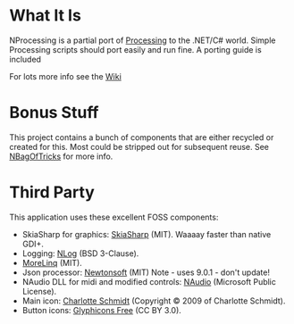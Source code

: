 
# What It Is
NProcessing is a partial port of [Processing](https://processing.org/) to the .NET/C# world.
Simple Processing scripts should port easily and run fine. A porting guide is included

For lots more info see the [Wiki](https://github.com/cepthomas/NProcessing/wiki)

# Bonus Stuff
This project contains a bunch of components that are either recycled or created for this. Most could be stripped out for subsequent reuse. See [NBagOfTricks](https://github.com/cepthomas/NBagOfTricks) for more info.

# Third Party
This application uses these excellent FOSS components:
- SkiaSharp for graphics: [SkiaSharp](https://github.com/mono/SkiaSharp) (MIT). Waaaay faster than native GDI+.
- Logging: [NLog](http://nlog-project.org/) (BSD 3-Clause).
- [MoreLinq](https://morelinq.github.io) (MIT).
- Json processor: [Newtonsoft](https://github.com/JamesNK/Newtonsoft.Json) (MIT) Note - uses 9.0.1 - don't update!
- NAudio DLL for midi and modified controls: [NAudio](https://github.com/naudio/NAudio) (Microsoft Public License).
- Main icon: [Charlotte Schmidt](http://pattedemouche.free.fr/) (Copyright © 2009 of Charlotte Schmidt).
- Button icons: [Glyphicons Free](http://glyphicons.com/) (CC BY 3.0).
